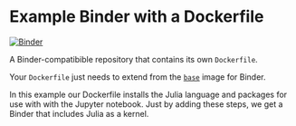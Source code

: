 # Example Binder with a Dockerfile

[![Binder](http://mybinder.org/badge.svg)](http://mybinder.org/repo/binder-project/example-dockerfile)

A Binder-compatibible repository that contains its own `Dockerfile`.

Your `Dockerfile` just needs to extend from the [`base`](https://github.com/binder-project/binder-build-core/blob/master/images/base/Dockerfile) image for Binder.

In this example our Dockerfile installs the Julia language and  packages for use with with the Jupyter notebook. Just by adding these steps, we get a Binder that includes Julia as a kernel.
